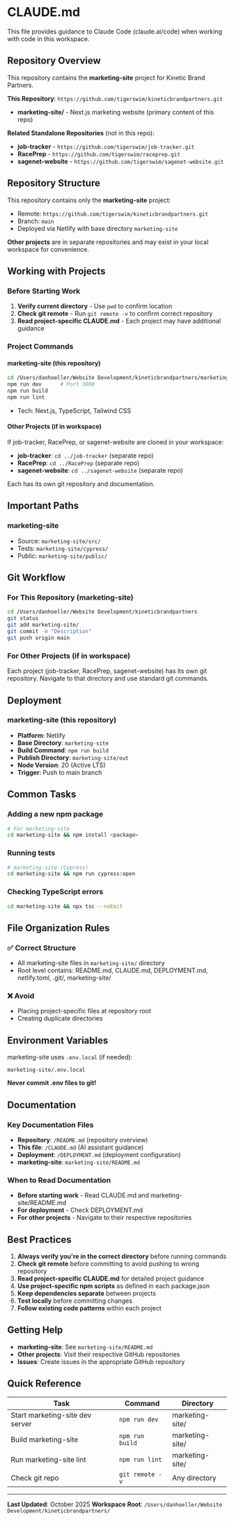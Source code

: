 # CLAUDE.md

This file provides guidance to Claude Code (claude.ai/code) when working with code in this workspace.

## Repository Overview

This repository contains the **marketing-site** project for Kinetic Brand Partners.

**This Repository**: `https://github.com/tigerswim/kineticbrandpartners.git`
- **marketing-site/** - Next.js marketing website (primary content of this repo)

**Related Standalone Repositories** (not in this repo):
- **job-tracker** - `https://github.com/tigerswim/job-tracker.git`
- **RacePrep** - `https://github.com/tigerswim/raceprep.git`
- **sagenet-website** - `https://github.com/tigerswim/sagenet-website.git`

## Repository Structure

This repository contains only the **marketing-site** project:
- Remote: `https://github.com/tigerswim/kineticbrandpartners.git`
- Branch: `main`
- Deployed via Netlify with base directory `marketing-site`

**Other projects** are in separate repositories and may exist in your local workspace for convenience.

## Working with Projects

### Before Starting Work
1. **Verify current directory** - Use `pwd` to confirm location
2. **Check git remote** - Run `git remote -v` to confirm correct repository
3. **Read project-specific CLAUDE.md** - Each project may have additional guidance

### Project Commands

#### marketing-site (this repository)
```bash
cd /Users/danhoeller/Website Development/kineticbrandpartners/marketing-site
npm run dev      # Port 3000
npm run build
npm run lint
```
- Tech: Next.js, TypeScript, Tailwind CSS

#### Other Projects (if in workspace)
If job-tracker, RacePrep, or sagenet-website are cloned in your workspace:
- **job-tracker**: `cd ../job-tracker` (separate repo)
- **RacePrep**: `cd ../RacePrep` (separate repo)
- **sagenet-website**: `cd ../sagenet-website` (separate repo)

Each has its own git repository and documentation.

## Important Paths

### marketing-site
- Source: `marketing-site/src/`
- Tests: `marketing-site/cypress/`
- Public: `marketing-site/public/`


## Git Workflow

### For This Repository (marketing-site)
```bash
cd /Users/danhoeller/Website Development/kineticbrandpartners
git status
git add marketing-site/
git commit -m "Description"
git push origin main
```

### For Other Projects (if in workspace)
Each project (job-tracker, RacePrep, sagenet-website) has its own git repository.
Navigate to that directory and use standard git commands.

## Deployment

### marketing-site (this repository)
- **Platform**: Netlify
- **Base Directory**: `marketing-site`
- **Build Command**: `npm run build`
- **Publish Directory**: `marketing-site/out`
- **Node Version**: 20 (Active LTS)
- **Trigger**: Push to main branch

## Common Tasks

### Adding a new npm package
```bash
# For marketing-site
cd marketing-site && npm install <package>
```

### Running tests
```bash
# marketing-site (Cypress)
cd marketing-site && npm run cypress:open
```

### Checking TypeScript errors
```bash
cd marketing-site && npx tsc --noEmit
```

## File Organization Rules

### ✅ Correct Structure
- All marketing-site files in `marketing-site/` directory
- Root level contains: README.md, CLAUDE.md, DEPLOYMENT.md, netlify.toml, .git/, marketing-site/

### ❌ Avoid
- Placing project-specific files at repository root
- Creating duplicate directories

## Environment Variables

marketing-site uses `.env.local` (if needed):

```
marketing-site/.env.local
```

**Never commit .env files to git!**

## Documentation

### Key Documentation Files
- **Repository**: `/README.md` (repository overview)
- **This file**: `/CLAUDE.md` (AI assistant guidance)
- **Deployment**: `/DEPLOYMENT.md` (deployment configuration)
- **marketing-site**: `marketing-site/README.md`

### When to Read Documentation
- **Before starting work** - Read CLAUDE.md and marketing-site/README.md
- **For deployment** - Check DEPLOYMENT.md
- **For other projects** - Navigate to their respective repositories

## Best Practices

1. **Always verify you're in the correct directory** before running commands
2. **Check git remote** before committing to avoid pushing to wrong repository
3. **Read project-specific CLAUDE.md** for detailed project guidance
4. **Use project-specific npm scripts** as defined in each package.json
5. **Keep dependencies separate** between projects
6. **Test locally** before committing changes
7. **Follow existing code patterns** within each project

## Getting Help

- **marketing-site**: See `marketing-site/README.md`
- **Other projects**: Visit their respective GitHub repositories
- **Issues**: Create issues in the appropriate GitHub repository

## Quick Reference

| Task | Command | Directory |
|------|---------|-----------|
| Start marketing-site dev server | `npm run dev` | marketing-site/ |
| Build marketing-site | `npm run build` | marketing-site/ |
| Run marketing-site lint | `npm run lint` | marketing-site/ |
| Check git repo | `git remote -v` | Any directory |

---

**Last Updated**: October 2025
**Workspace Root**: `/Users/danhoeller/Website Development/kineticbrandpartners/`

